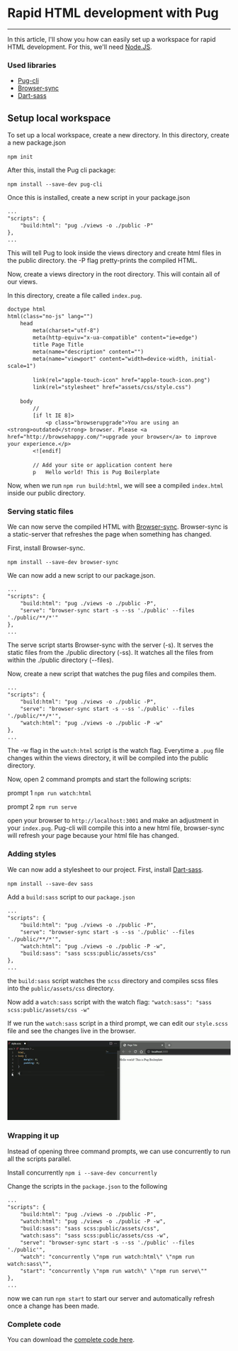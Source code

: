 # Rapid HTML development with Pug
---

In this article, I'll show you how can easily set up a workspace for rapid HTML development.
For this, we'll need [Node.JS](https://nodejs.org/en/).

### Used libraries
* [Pug-cli](https://www.npmjs.com/package/pug-cli)
* [Browser-sync](https://www.npmjs.com/package/browser-sync)
* [Dart-sass](https://www.npmjs.com/package/sass)

## Setup local workspace
To set up a local workspace, create a new directory. In this directory, create a new package.json

`npm init`

After this, install the Pug cli package:

`npm install --save-dev pug-cli`

Once this is installed, create a new script in your package.json

    ...
    "scripts": {
        "build:html": "pug ./views -o ./public -P"
    },
    ...

This will tell Pug to look inside the views directory and create html files in the public directory. the -P flag pretty-prints the compiled HTML.

Now, create a views directory in the root directory.
This will contain all of our views.

In this directory, create a file called `index.pug`.

    doctype html
    html(class="no-js" lang="")
        head
            meta(charset="utf-8")
            meta(http-equiv="x-ua-compatible" content="ie=edge")
            title Page Title
            meta(name="description" content="")
            meta(name="viewport" content="width=device-width, initial-scale=1")

            link(rel="apple-touch-icon" href="apple-touch-icon.png")
            link(rel="stylesheet" href="assets/css/style.css")

        body
            //
            [if lt IE 8]>
                <p class="browserupgrade">You are using an <strong>outdated</strong> browser. Please <a href="http://browsehappy.com/">upgrade your browser</a> to improve your experience.</p>
            <![endif]

            // Add your site or application content here
            p   Hello world! This is Pug Boilerplate


Now, when we run `npm run build:html`, we will see a compiled `index.html` inside our public directory.

### Serving static files
We can now serve the compiled HTML with [Browser-sync](https://browsersync.io). Browser-sync is a static-server that refreshes the page when something has changed.

First, install Browser-sync.

`npm install --save-dev browser-sync`

We can now add a new script to our package.json.

    ...
    "scripts": {
        "build:html": "pug ./views -o ./public -P",
        "serve": "browser-sync start -s --ss './public' --files './public/**/*'"
    },
    ...

The serve script starts Browser-sync with the server (-s). It serves the static files from the ./public directory (-ss). It watches all the files from within the ./public directory (--files).

Now, create a new script that watches the pug files and compiles them.

    ...
    "scripts": {
        "build:html": "pug ./views -o ./public -P",
        "serve": "browser-sync start -s --ss './public' --files './public/**/*'",
        "watch:html": "pug ./views -o ./public -P -w"
    },
    ...

The -w flag in the `watch:html` script is the watch flag. Everytime a `.pug` file changes within the views directory, it will be compiled into the public directory.

Now, open 2 command prompts and start the following scripts:

prompt 1 `npm run watch:html`

prompt 2 `npm run serve`

open your browser to `http://localhost:3001` and make an adjustment in your `index.pug`. Pug-cli will compile this into a new html file, browser-sync will refresh your page because your html file has changed.


### Adding styles
We can now add a stylesheet to our project.
First, install [Dart-sass](https://sass-lang.com/documentation/cli/dart-sass).

`npm install --save-dev sass`

Add a `build:sass` script to our `package.json`

    ...
    "scripts": {
        "build:html": "pug ./views -o ./public -P",
        "serve": "browser-sync start -s --ss './public' --files './public/**/*'",
        "watch:html": "pug ./views -o ./public -P -w",
        "build:sass": "sass scss:public/assets/css"
    },
    ...

the `build:sass` script watches the `scss` directory and compiles scss files into the `public/assets/css` directory.

Now add a `watch:sass` script with the watch flag: 
`"watch:sass": "sass scss:public/assets/css -w"`

If we run the `watch:sass` script in a third prompt, we can edit our `style.scss` file and see the changes live in the browser.

![Example](./example.gif)

### Wrapping it up
Instead of opening three command prompts, we can use concurrently to run all the scripts parallel.

Install concurrently `npm i --save-dev concurrently`

Change the scripts in the `package.json` to the following

    ...
    "scripts": {
        "build:html": "pug ./views -o ./public -P",
        "watch:html": "pug ./views -o ./public -P -w",
        "build:sass": "sass scss:public/assets/css",
        "watch:sass": "sass scss:public/assets/css -w",
        "serve": "browser-sync start -s --ss './public' --files './public'",
        "watch": "concurrently \"npm run watch:html\" \"npm run watch:sass\"",
        "start": "concurrently \"npm run watch\" \"npm run serve\""
    },
    ...

now we can run `npm start` to start our server and automatically refresh once a change has been made.

### Complete code
You can download the [complete code here](https://github.com/pascalwilbrink/rapid-html-development).